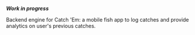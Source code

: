 ***Work in progress***

Backend engine for Catch 'Em: a mobile fish app to log catches and provide analytics on user's previous catches.
